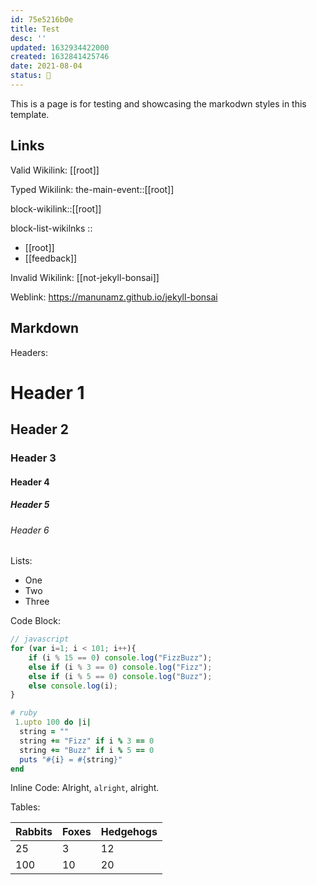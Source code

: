 ```yaml
---
id: 75e5216b0e
title: Test
desc: ''
updated: 1632934422000
created: 1632841425746
date: 2021-08-04
status: 🎋
---
```


This is a page is for testing and showcasing the markodwn styles in this template.

## Links

Valid Wikilink:
[[root]]

Typed Wikilink: the-main-event::[[root]]

block-wikilink::[[root]]

block-list-wikilnks :: 
- [[root]]
- [[feedback]]

Invalid Wikilink:
[[not-jekyll-bonsai]]

Weblink:
<https://manunamz.github.io/jekyll-bonsai>

## Markdown

Headers:
# Header 1
## Header 2
### Header 3
#### Header 4
##### Header 5
###### Header 6

Lists:
- One
- Two
- Three

Code Block:
```javascript
// javascript
for (var i=1; i < 101; i++){
    if (i % 15 == 0) console.log("FizzBuzz");
    else if (i % 3 == 0) console.log("Fizz");
    else if (i % 5 == 0) console.log("Buzz");
    else console.log(i);
}
```
```ruby
# ruby
 1.upto 100 do |i|
  string = ""
  string += "Fizz" if i % 3 == 0
  string += "Buzz" if i % 5 == 0
  puts "#{i} = #{string}"
end
```

Inline Code:
Alright, `alright`, alright.

Tables:

| Rabbits | Foxes | Hedgehogs |
| ------- | ----- | --------- |
| 25      | 3     | 12        |
| 100     | 10    | 20        |

